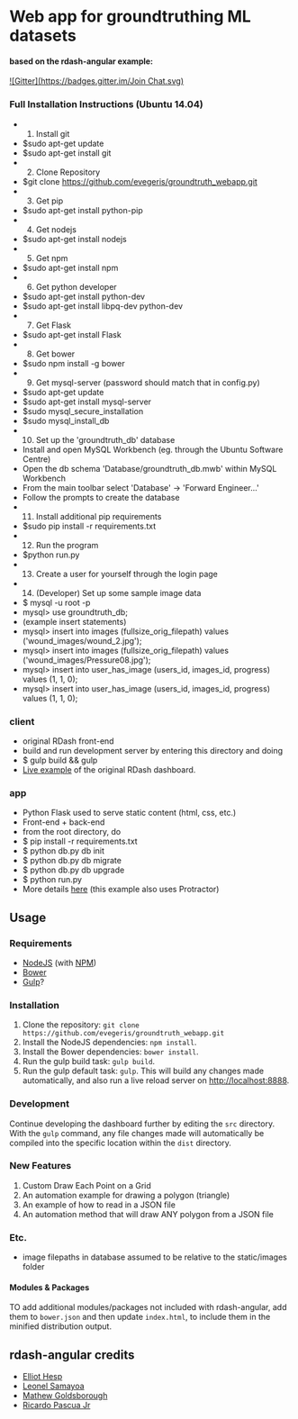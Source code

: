# Web app for groundtruthing ML datasets
#### based on the rdash-angular example:
[![Gitter](https://badges.gitter.im/Join Chat.svg)](https://gitter.im/rdash/rdash-angular?utm_source=badge&utm_medium=badge&utm_campaign=pr-badge&utm_content=badge)


### Full Installation Instructions (Ubuntu 14.04)
* 1. Install git
* $sudo apt-get update
* $sudo apt-get install git
* 2. Clone Repository
* $git clone https://github.com/evegeris/groundtruth_webapp.git
* 3. Get pip
* $sudo apt-get install python-pip
* 4. Get nodejs
* $sudo apt-get install nodejs
* 5. Get npm
* $sudo apt-get install npm
* 6. Get python developer
* $sudo apt-get install python-dev
* $sudo apt-get install libpq-dev python-dev
* 7. Get Flask
* $sudo apt-get install Flask
* 8. Get bower
* $sudo npm install -g bower
* 9. Get mysql-server (password should match that in config.py)
* $sudo apt-get update
* $sudo apt-get install mysql-server
* $sudo mysql_secure_installation
* $sudo mysql_install_db
* 10. Set up the 'groundtruth_db' database
* Install and open MySQL Workbench (eg. through the Ubuntu Software Centre)
* Open the db schema 'Database/groundtruth_db.mwb' within MySQL Workbench
* From the main toolbar select 'Database' -> 'Forward Engineer...'
* Follow the prompts to create the database
* 11. Install additional pip requirements
* $sudo pip install -r requirements.txt
* 12. Run the program
* $python run.py
* 13. Create a user for yourself through the login page
* 14. (Developer) Set up some sample image data
* $ mysql -u root -p
* mysql> use groundtruth_db;
* (example insert statements)
* mysql> insert into images (fullsize_orig_filepath) values ('wound_images/wound_2.jpg');
* mysql> insert into images (fullsize_orig_filepath) values ('wound_images/Pressure08.jpg');
* mysql> insert into user_has_image (users_id, images_id, progress) values (1, 1, 0);
* mysql> insert into user_has_image (users_id, images_id, progress) values (1, 1, 0);

### client
* original RDash front-end
* build and run development server by entering this directory and doing
* $ gulp build && gulp
* [Live example](http://rdash.github.io/) of the original RDash dashboard.

### app
* Python Flask used to serve static content (html, css, etc.)
* Front-end + back-end
* from the root directory, do
* $ pip install -r requirements.txt
* $ python db.py db init
* $ python db.py db migrate
* $ python db.py db upgrade
* $ python run.py
* More details [here](https://github.com/Leo-G/Flask-Scaffold) (this example also uses Protractor)


## Usage
### Requirements
* [NodeJS](http://nodejs.org/) (with [NPM](https://www.npmjs.org/))
* [Bower](http://bower.io)
* [Gulp](http://gulpjs.com)?

### Installation
1. Clone the repository: `git clone https://github.com/evegeris/groundtruth_webapp.git`
2. Install the NodeJS dependencies: `npm install`.
3. Install the Bower dependencies: `bower install`.
4. Run the gulp build task: `gulp build`.
5. Run the gulp default task: `gulp`. This will build any changes made automatically, and also run a live reload server on [http://localhost:8888](http://localhost:8888).

### Development
Continue developing the dashboard further by editing the `src` directory. With the `gulp` command, any file changes made will automatically be compiled into the specific location within the `dist` directory.

### New Features
1. Custom Draw Each Point on a Grid
2. An automation example for drawing a polygon (triangle)
3. An example of how to read in a JSON file
4. An automation method that will draw ANY polygon from a JSON file

### Etc.
* image filepaths in database assumed to be relative to the static/images folder

#### Modules & Packages
TO add additional modules/packages not included with rdash-angular, add them to `bower.json` and then update `index.html`, to include them in the minified distribution output.

## rdash-angular credits
* [Elliot Hesp](https://github.com/Ehesp)
* [Leonel Samayoa](https://github.com/lsamayoa)
* [Mathew Goldsborough](https://github.com/mgoldsborough)
* [Ricardo Pascua Jr](https://github.com/rdpascua)
